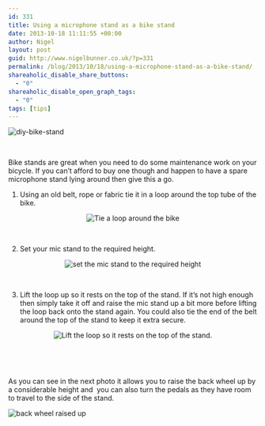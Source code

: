 ```yaml
---
id: 331
title: Using a microphone stand as a bike stand
date: 2013-10-18 11:11:55 +00:00
author: Nigel
layout: post
guid: http://www.nigelbunner.co.uk/?p=331
permalink: /blog/2013/10/18/using-a-microphone-stand-as-a-bike-stand/
shareaholic_disable_share_buttons:
  - "0"
shareaholic_disable_open_graph_tags:
  - "0"
tags: [tips]
---
```


<img class="alignnone size-full wp-image-338" alt="diy-bike-stand" src="/img/wp-blog/2013/04/diy-bike-stand.jpg" width="690" height="518" srcset="/img/wp-blog/2013/04/diy-bike-stand.jpg 690w, /img/wp-blog/2013/04/diy-bike-stand-300x225.jpg 300w" sizes="(max-width: 690px) 100vw, 690px" /> 

&nbsp;

Bike stands are great when you need to do some maintenance work on your bicycle. If you can&#8217;t afford to buy one though and happen to have a spare microphone stand lying around then give this a go.

1. Using an old belt, rope or fabric tie it in a loop around the top tube of the bike.

<p style="text-align: center;">
  <img class="size-full wp-image-334 aligncenter" alt="Tie a loop around the bike" src="/img/wp-blog/2013/04/diy-bike-stand-1.jpg" width="330" height="440" srcset="/img/wp-blog/2013/04/diy-bike-stand-1.jpg 330w, /img/wp-blog/2013/04/diy-bike-stand-1-224x300.jpg 224w" sizes="(max-width: 330px) 100vw, 330px" />
</p>

&nbsp;

2. Set your mic stand to the required height.

<p style="text-align: center;">
  <img class="size-full wp-image-335 aligncenter" alt="set the mic stand to the required height" src="/img/wp-blog/2013/04/diy-bike-stand-2.jpg" width="330" height="440" srcset="/img/wp-blog/2013/04/diy-bike-stand-2.jpg 330w, /img/wp-blog/2013/04/diy-bike-stand-2-224x300.jpg 224w" sizes="(max-width: 330px) 100vw, 330px" />
</p>

&nbsp;

3. Lift the loop up so it rests on the top of the stand. If it&#8217;s not high enough then simply take it off and raise the mic stand up a bit more before lifting the loop back onto the stand again. You could also tie the end of the belt around the top of the stand to keep it extra secure.

<p style="text-align: center;">
  <img class="size-full wp-image-336 aligncenter" alt="Lift the loop so it rests on the top of the stand." src="/img/wp-blog/2013/04/diy-bike-stand-3.jpg" width="330" height="440" srcset="/img/wp-blog/2013/04/diy-bike-stand-3.jpg 330w, /img/wp-blog/2013/04/diy-bike-stand-3-224x300.jpg 224w" sizes="(max-width: 330px) 100vw, 330px" />
</p>

&nbsp;

&nbsp;

As you can see in the next photo it allows you to raise the back wheel up by a considerable height and  you can also turn the pedals as they have room to travel to the side of the stand.


<img class="size-full wp-image-337 alignnone" alt="back wheel raised up" src="/img/wp-blog/2013/04/diy-bike-stand-4.jpg" width="690" height="518" srcset="/img/wp-blog/2013/04/diy-bike-stand-4.jpg 690w, /img/wp-blog/2013/04/diy-bike-stand-4-300x225.jpg 300w" sizes="(max-width: 690px) 100vw, 690px" /> 

&nbsp;